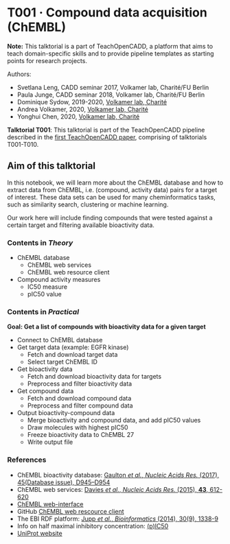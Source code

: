 # T001 · Compound data acquisition (ChEMBL)

**Note:** This talktorial is a part of TeachOpenCADD, a platform that aims to teach domain-specific skills and to provide pipeline templates as starting points for research projects.

Authors:

- Svetlana Leng, CADD seminar 2017, Volkamer lab, Charité/FU Berlin 
- Paula Junge, CADD seminar 2018, Volkamer lab, Charité/FU Berlin
- Dominique Sydow, 2019-2020, [Volkamer lab, Charité](https://volkamerlab.org/)
- Andrea Volkamer, 2020, [Volkamer lab, Charité](https://volkamerlab.org/)
- Yonghui Chen, 2020, [Volkamer lab, Charité](https://volkamerlab.org/)


__Talktorial T001__: This talktorial is part of the TeachOpenCADD pipeline described in the [first TeachOpenCADD paper](https://jcheminf.biomedcentral.com/articles/10.1186/s13321-019-0351-x), comprising of talktorials T001-T010.


## Aim of this talktorial

In this notebook, we will learn more about the ChEMBL database and how to extract data from ChEMBL, i.e. (compound, activity data) pairs for a target of interest. These data sets can be used for many cheminformatics tasks, such as similarity search, clustering or machine learning.

Our work here will include finding compounds that were tested against a certain target and filtering available bioactivity data.


### Contents in *Theory*

* ChEMBL database
    * ChEMBL web services
    * ChEMBL web resource client
* Compound activity measures
    * IC50 measure
    * pIC50 value


### Contents in *Practical*
    
**Goal: Get a list of compounds with bioactivity data for a given target**

* Connect to ChEMBL database
* Get target data (example: EGFR kinase)
    * Fetch and download target data
    * Select target ChEMBL ID
* Get bioactivity data
    * Fetch and download bioactivity data for targets
    * Preprocess and filter bioactivity data
* Get compound data
    * Fetch and download compound data
    * Preprocess and filter compound data
* Output bioactivity-compound data
    * Merge bioactivity and compound data, and add pIC50 values
    * Draw molecules with highest pIC50
    * Freeze bioactivity data to ChEMBL 27
    * Write output file


### References

* ChEMBL bioactivity database: [Gaulton *et al.*, <i>Nucleic Acids Res.</i> (2017), 45(Database issue), D945–D954](https://www.ncbi.nlm.nih.gov/pmc/articles/PMC5210557/)
* ChEMBL web services: [Davies *et al.*, <i>Nucleic Acids Res.</i> (2015), <b>43</b>, 612-620](https://academic.oup.com/nar/article/43/W1/W612/2467881) 
* [ChEMBL web-interface](https://www.ebi.ac.uk/chembl/)
*  GitHub [ChEMBL web rescource client](https://github.com/chembl/chembl_webresource_client)
* The EBI RDF platform: [Jupp *et al.*, <i>Bioinformatics </i> (2014), 30(9), 1338-9](https://www.ncbi.nlm.nih.gov/pubmed/24413672)
* Info on half maximal inhibitory concentration: [(p)IC50](https://en.wikipedia.org/wiki/IC50)
* [UniProt website](https://www.uniprot.org/)
